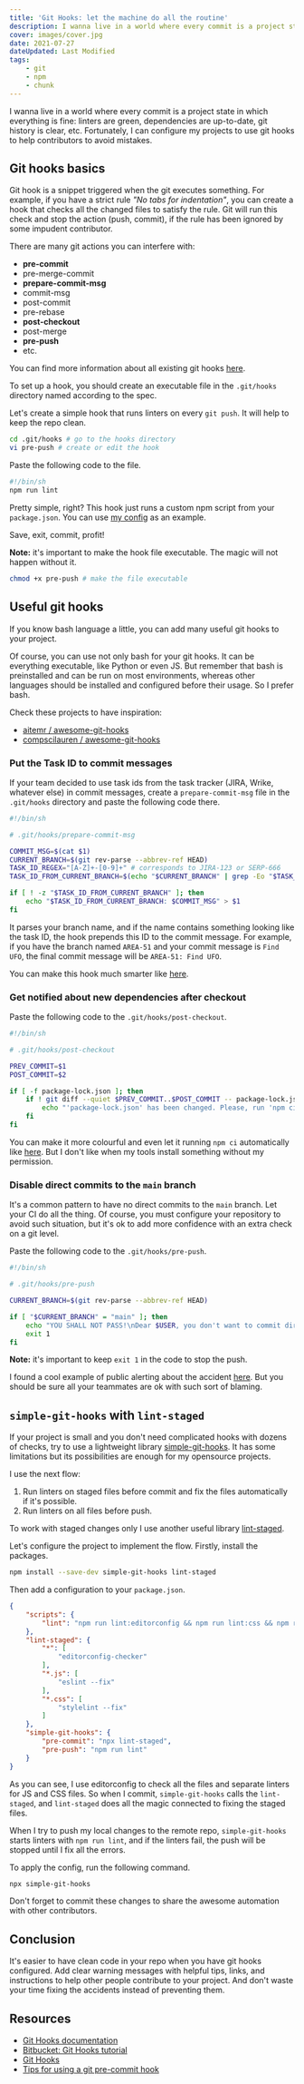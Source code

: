 ```yaml
---
title: 'Git Hooks: let the machine do all the routine'
description: I wanna live in a world where every commit is a project state in which everything is fine. Fortunately, I can configure my projects to use git hooks to help contributors to avoid mistakes.
cover: images/cover.jpg
date: 2021-07-27
dateUpdated: Last Modified
tags:
    - git
    - npm
    - chunk
---
```


I wanna live in a world where every commit is a project state in which everything is fine: linters are green, dependencies are up-to-date, git history is clear, etc. Fortunately, I can configure my projects to use git hooks to help contributors to avoid mistakes.

## Git hooks basics

Git hook is a snippet triggered when the git executes something. For example, if you have a strict rule *"No tabs for indentation"*, you can create a hook that checks all the changed files to satisfy the rule. Git will run this check and stop the action (push, commit), if the rule has been ignored by some impudent contributor.

There are many git actions you can interfere with:

- **pre-commit**
- pre-merge-commit
- **prepare-commit-msg**
- commit-msg
- post-commit
- pre-rebase
- **post-checkout**
- post-merge
- **pre-push**
- etc.

You can find more information about all existing git hooks [here](https://git-scm.com/docs/githooks).

To set up a hook, you should create an executable file in the `.git/hooks` directory named according to the spec.

Let's create a simple hook that runs linters on every `git push`. It will help to keep the repo clean.

```bash
cd .git/hooks # go to the hooks directory
vi pre-push # create or edit the hook
```

Paste the following code to the file.

```bash
#!/bin/sh
npm run lint
```

Pretty simple, right? This hook just runs a custom npm script from your `package.json`. You can use [my config](https://github.com/MeFoDy/mefody.dev/blob/main/package.json) as an example.

Save, exit, commit, profit!

**Note:** it's important to make the hook file executable. The magic will not happen without it.

```bash
chmod +x pre-push # make the file executable
```

## Useful git hooks

If you know bash language a little, you can add many useful git hooks to your project.

Of course, you can use not only bash for your git hooks. It can be everything executable, like Python or even JS. But remember that bash is preinstalled and can be run on most environments, whereas other languages should be installed and configured before their usage. So I prefer bash.

Check these projects to have inspiration:

- [aitemr / awesome-git-hooks](https://github.com/aitemr/awesome-git-hooks)
- [compscilauren / awesome-git-hooks](https://github.com/compscilauren/awesome-git-hooks)

### Put the Task ID to commit messages

If your team decided to use task ids from the task tracker (JIRA, Wrike, whatever else) in commit messages, create a `prepare-commit-msg` file in the `.git/hooks` directory and paste the following code there.

```bash
#!/bin/sh

# .git/hooks/prepare-commit-msg

COMMIT_MSG=$(cat $1)
CURRENT_BRANCH=$(git rev-parse --abbrev-ref HEAD)
TASK_ID_REGEX="[A-Z]+-[0-9]+" # corresponds to JIRA-123 or SERP-666
TASK_ID_FROM_CURRENT_BRANCH=$(echo "$CURRENT_BRANCH" | grep -Eo "$TASK_ID_REGEX")

if [ ! -z "$TASK_ID_FROM_CURRENT_BRANCH" ]; then
    echo "$TASK_ID_FROM_CURRENT_BRANCH: $COMMIT_MSG" > $1
fi
```

It parses your branch name, and if the name contains something looking like the task ID, the hook prepends this ID to the commit message. For example, if you have the branch named `AREA-51` and your commit message is `Find UFO`, the final commit message will be `AREA-51: Find UFO`.

You can make this hook much smarter like [here](https://github.com/aitemr/awesome-git-hooks/blob/master/prepare-commit-msg/prepare-commit-msg-jira).

### Get notified about new dependencies after checkout

Paste the following code to the `.git/hooks/post-checkout`.

```sh
#!/bin/sh

# .git/hooks/post-checkout

PREV_COMMIT=$1
POST_COMMIT=$2

if [ -f package-lock.json ]; then
    if ! git diff --quiet $PREV_COMMIT..$POST_COMMIT -- package-lock.json; then
        echo "'package-lock.json' has been changed. Please, run 'npm ci' to update dependencies."
    fi
fi
```

You can make it more colourful and even let it running `npm ci` automatically like [here](https://gist.github.com/lyrixx/5867424). But I don't like when my tools install something without my permission.

### Disable direct commits to the `main` branch

It's a common pattern to have no direct commits to the `main` branch. Let your CI do all the thing. Of course, you must configure your repository to avoid such situation, but it's ok to add more confidence with an extra check on a git level.

Paste the following code to the `.git/hooks/pre-push`.

```bash
#!/bin/sh

# .git/hooks/pre-push

CURRENT_BRANCH=$(git rev-parse --abbrev-ref HEAD)

if [ "$CURRENT_BRANCH" = "main" ]; then
    echo "YOU SHALL NOT PASS!\nDear $USER, you don't want to commit directly to the 'main' branch ;)"
    exit 1
fi
```

**Note:** it's important to keep `exit 1` in the code to stop the push.

I found a cool example of public alerting about the accident [here](https://www.notion.so/e7682478b8927700c714f12e37f0837e). But you should be sure all your teammates are ok with such sort of blaming.

## `simple-git-hooks` with `lint-staged`

If your project is small and you don't need complicated hooks with dozens of checks, try to use a lightweight library [simple-git-hooks](https://github.com/toplenboren/simple-git-hooks). It has some limitations but its possibilities are enough for my opensource projects.

I use the next flow:

1. Run linters on staged files before commit and fix the files automatically if it's possible.
2. Run linters on all files before push.

To work with staged changes only I use another useful library [lint-staged](https://github.com/okonet/lint-staged).

Let's configure the project to implement the flow. Firstly, install the packages.

```bash
npm install --save-dev simple-git-hooks lint-staged
```

Then add a configuration to your `package.json`.

```json
{
    "scripts": {
        "lint": "npm run lint:editorconfig && npm run lint:css && npm run lint:js"
    },
    "lint-staged": {
        "*": [
            "editorconfig-checker"
        ],
        "*.js": [
            "eslint --fix"
        ],
        "*.css": [
            "stylelint --fix"
        ]
    },
    "simple-git-hooks": {
        "pre-commit": "npx lint-staged",
        "pre-push": "npm run lint"
    }
}
```

As you can see, I use editorconfig to check all the files and separate linters for JS and CSS files. So when I commit, `simple-git-hooks` calls the `lint-staged`, and `lint-staged` does all the magic connected to fixing the staged files.

When I try to push my local changes to the remote repo, `simple-git-hooks` starts linters with `npm run lint`, and if the linters fail, the push will be stopped until I fix all the errors.

To apply the config, run the following command.

```bash
npx simple-git-hooks
```

Don't forget to commit these changes to share the awesome automation with other contributors.

## Conclusion

It's easier to have clean code in your repo when you have git hooks configured. Add clear warning messages with helpful tips, links, and instructions to help other people contribute to your project. And don't waste your time fixing the accidents instead of preventing them.

## Resources

- [Git Hooks documentation](https://git-scm.com/docs/githooks)
- [Bitbucket: Git Hooks tutorial](https://www.atlassian.com/git/tutorials/git-hooks)
- [Git Hooks](https://githooks.com/)
- [Tips for using a git pre-commit hook](https://codeinthehole.com/tips/tips-for-using-a-git-pre-commit-hook/)
